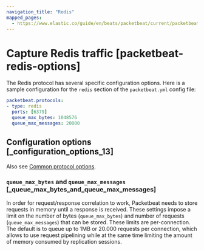 ```yaml
---
navigation_title: "Redis"
mapped_pages:
  - https://www.elastic.co/guide/en/beats/packetbeat/current/packetbeat-redis-options.html
---
```


# Capture Redis traffic [packetbeat-redis-options]


The Redis protocol has several specific configuration options. Here is a sample configuration for the `redis` section of the `packetbeat.yml` config file:

```yaml
packetbeat.protocols:
- type: redis
  ports: [6379]
  queue_max_bytes: 1048576
  queue_max_messages: 20000
```

## Configuration options [_configuration_options_13]

Also see [Common protocol options](/reference/packetbeat/common-protocol-options.md).

### `queue_max_bytes` and `queue_max_messages` [_queue_max_bytes_and_queue_max_messages]

In order for request/response correlation to work, Packetbeat needs to store requests in memory until a response is received. These settings impose a limit on the number of bytes (`queue_max_bytes`) and number of requests (`queue_max_messages`) that can be stored. These limits are per-connection. The default is to queue up to 1MB or 20.000 requests per connection, which allows to use request pipelining while at the same time limiting the amount of memory consumed by replication sessions.



